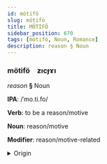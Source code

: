 ```yaml
---
id: mötifö
slug: mötifö
title: MÖTİFÖ
sidebar_position: 670
tags: [mötifö, Noun, Romance]
description: reason § Noun
---
```


### mötifö&emsp;<span kind="abugida">ƶıcɟɤı</span>

*reason* **§** Noun

**IPA**: /ˈmo.ti.fo/

**Verb**: to be a reason/motive

**Noun**: reason/motive

**Modifier**: reason/motive-related

<details>
    <summary>Origin</summary>
    Spanish motivo [moˈt̪i.β̞o]<br/>
    <em>Romance Language Family</em>
</details>